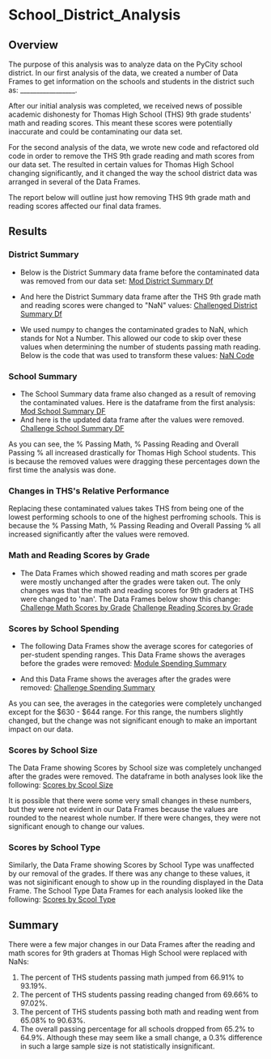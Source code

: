 # School_District_Analysis

## Overview
The purpose of this analysis was to analyze data on the PyCity school district. In our first analysis of the data, we created a number of Data Frames to get information on the schools and students in the district such as: _________________. 

After our initial analysis was completed, we received news of possible academic dishonesty for Thomas High School (THS) 9th grade students' math and reading scores. This meant these scores were potentially inaccurate and could be contaminating our data set. 

For the second analysis of the data, we wrote new code and refactored old code in order to remove the THS 9th grade reading and math scores from our data set. The resulted in certain values for Thomas High School changing significantly, and it changed the way the school district data was arranged in several of the Data Frames. 

The report below will outline just how removing THS 9th grade math and reading scores affected our final data frames. 

## Results

### District Summary
- Below is the District Summary data frame before the contaminated data was removed from our data set: 
[Mod District Summary Df](/Resources/module_df_ss/m_district_summary_df.png)

- And here the District Summary data frame after the THS 9th grade math and reading scores were changed to "NaN" values: 
[Challenged District Summary Df](/Resources/challenge_df_ss/c_district_summary_df.png)


- We used numpy to changes the contaminated grades to NaN, which stands for Not a Number. This allowed our code to skip over these values when determining the number of students passing math reading. Below is the code that was used to transform these values: 
[NaN Code](/Resources/code_ss/nan_code.png)

### School Summary
- The School Summary data frame also changed as a result of removing the contaminated values. Here is the dataframe from the first analysis:
[Mod School Summary DF](/Resources/module_df_ss/m_school_summary_df.png)
- And here is the updated data frame after the values were removed. 
[Challenge School Summary DF](/Resources/challenge_df_ss/c_school_summary_df.png)

As you can see, the % Passing Math, % Passing Reading and Overall Passing % all increased drastically for Thomas High School students. This is because the removed values were dragging these percentages down the first time the analysis was done. 

### Changes in THS's Relative Performance
Replacing these contaminated values takes THS from being one of the lowest performing  schools to one of the highest perfroming schools. This is because the % Passing Math, % Passing Reading and Overall Passing % all increased significantly after the values were removed. 

### Math and Reading Scores by Grade
- The Data Frames which showed reading and math scores per grade were mostly unchanged after the grades were taken out. The only changes was that the math and reading scores for 9th graders at THS were changed to 'nan'. The Data Frames below show this change: 
[Challenge Math Scores by Grade](/Resources/challenge_df_ss/c_math_scores_per_grade.png)
[Challenge Reading Scores by Grade](/Resources/challenge_df_ss/c_reading_scores_per_grade.png)

### Scores by School Spending
- The following Data Frames show the average scores for categories of per-student spending ranges. This Data Frame shows the averages before the grades were removed: 
[Module Spending Summary](/Resources/module_df_ss/m_spending_summary_df.png)


- And this Data Frame shows the averages after the grades were removed:
[Challenge Spending Summary](/Resources/challenge_df_ss/c_spending_summary_df.png)

As you can see, the averages in the categories were completely unchanged except for the $630 - $644 range. For this range, the numbers slightly changed, but the change was not significant enough to make an important impact on our data. 

### Scores by School Size
The Data Frame showing Scores by School size was completely unchanged after the grades were removed. The dataframe in both analyses look like the following: 
[Scores by Scool Size](/Resources/challenge_df_ss/c_size_summary_df.png)

It is possible that there were some very small changes in these numbers, but they were not evident in our Data Frames because the values are rounded to the nearest whole number. If there were changes, they were not significant enough to change our values. 

### Scores by School Type
Similarly, the Data Frame showing Scores by School Type was unaffected by our removal of the grades. If there was any change to these values, it was not siginificant enough to show up in the rounding displayed in the Data Frame. The School Type Data Frames for each analysis looked like the following: 
[Scores by Scool Type](/Resources/challenge_df_ss/c_type_summary_df.png)

## Summary
There were a few major changes in our Data Frames after the reading and math scores for 9th graders at Thomas High School were replaced with NaNs:
1. The percent of THS students passing math jumped from 66.91% to 93.19%. 
2. The percent of THS students passing reading changed from 69.66% to 97.02%. 
3. The percent of THS students passing both math and reading went from 65.08% to 90.63%. 
4. The overall passing percentage for all schools dropped from 65.2% to 64.9%. Although these may seem like a small change, a 0.3% difference in such a large sample size is not statistically insignificant. 